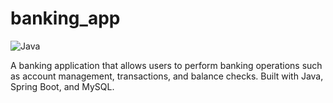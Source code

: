# banking_app

![Java](https://img.shields.io/github/languages/top/Vamshikrishna2525/banking_app?color=yellow)

<!--![Java](https://img.shields.io/badge/Language-Java-yellow) -->


A banking application that allows users to perform banking operations such as account management, transactions, and balance checks. Built with Java, Spring Boot, and MySQL.
